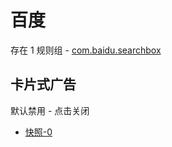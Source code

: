 # 百度

存在 1 规则组 - [com.baidu.searchbox](/src/apps/com.baidu.searchbox.ts)

## 卡片式广告

默认禁用 - 点击关闭

- [快照-0](https://i.gkd.li/import/13806848)
